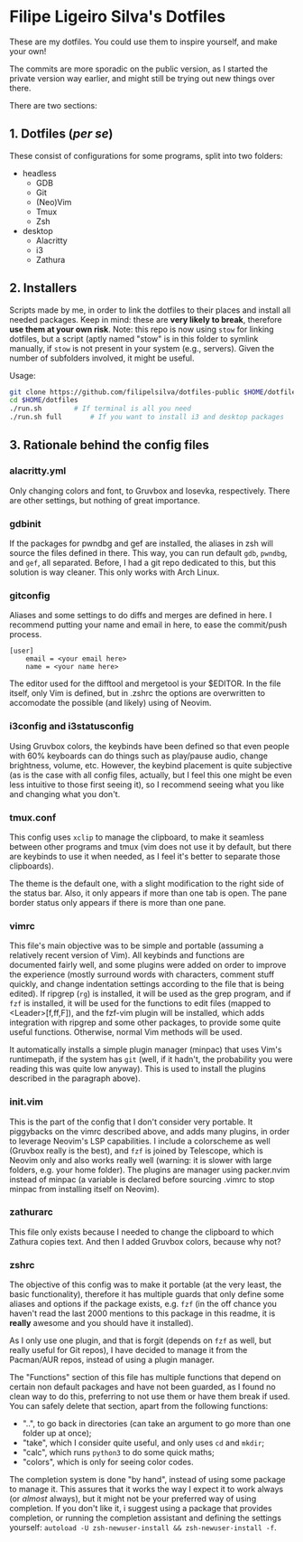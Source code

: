 # Filipe Ligeiro Silva's Dotfiles

These are my dotfiles. You could use them to inspire yourself, and make your
own!

The commits are more sporadic on the public version, as I started the private
version way earlier, and might still be trying out new things over there.

There are two sections:

## 1. Dotfiles (*per se*)

These consist of configurations for some programs, split into two folders:

* headless
	* GDB
	* Git
	* (Neo)Vim
	* Tmux
	* Zsh
* desktop
	* Alacritty
	* i3
	* Zathura

## 2. Installers

Scripts made by me, in order to link the dotfiles to their places and install
all needed packages. Keep in mind: these are **very likely to break**, therefore
**use them at your own risk**.
Note: this repo is now using `stow` for linking dotfiles, but a script (aptly
named "stow" is in this folder to symlink manually, if `stow` is not present in
your system (e.g., servers). Given the number of subfolders involved, it might
be useful.

Usage:

```bash
git clone https://github.com/filipelsilva/dotfiles-public $HOME/dotfiles
cd $HOME/dotfiles
./run.sh		# If terminal is all you need
./run.sh full		# If you want to install i3 and desktop packages
```

## 3. Rationale behind the config files

### alacritty.yml

Only changing colors and font, to Gruvbox and Iosevka, respectively. There are
other settings, but nothing of great importance.

### gdbinit

If the packages for pwndbg and gef are installed, the aliases in zsh will source
the files defined in there. This way, you can run default `gdb`, `pwndbg`, and
`gef`, all separated. Before, I had a git repo dedicated to this, but this
solution is way cleaner. This only works with Arch Linux.

### gitconfig

Aliases and some settings to do diffs and merges are defined in here. I
recommend putting your name and email in here, to ease the commit/push process.

```
[user]
	email = <your email here>
	name = <your name here>
```

The editor used for the difftool and mergetool is your $EDITOR. In the file
itself, only Vim is defined, but in .zshrc the options are overwritten to
accomodate the possible (and likely) using of Neovim.

### i3config and i3statusconfig

Using Gruvbox colors, the keybinds have been defined so that even people with
60% keyboards can do things such as play/pause audio, change brightness, volume,
etc. However, the keybind placement is quite subjective (as is the case with all
config files, actually, but I feel this one might be even less intuitive to
those first seeing it), so I recommend seeing what you like and changing what
you don't.

### tmux.conf

This config uses `xclip` to manage the clipboard, to make it seamless between
other programs and tmux (vim does not use it by default, but there are keybinds
to use it when needed, as I feel it's better to separate those clipboards).

The theme is the default one, with a slight modification to the right side of
the status bar. Also, it only appears if more than one tab is open. The pane
border status only appears if there is more than one pane.

### vimrc

This file's main objective was to be simple and portable (assuming a relatively
recent version of Vim). All keybinds and functions are documented fairly well,
and some plugins were added on order to improve the experience (mostly surround
words with characters, comment stuff quickly, and change indentation settings
according to the file that is being edited). If ripgrep (`rg`) is installed, it
will be used as the grep program, and if `fzf` is installed, it will be used for
the functions to edit files (mapped to \<Leader\>[f,ff,F]), and the fzf-vim
plugin will be installed, which adds integration with ripgrep and some other
packages, to provide some quite useful functions. Otherwise, normal Vim methods
will be used.

It automatically installs a simple plugin manager (minpac) that uses Vim's
runtimepath, if the system has `git` (well, if it hadn't, the probability you
were reading this was quite low anyway). This is used to install the plugins
described in the paragraph above).

### init.vim

This is the part of the config that I don't consider very portable. It
piggybacks on the vimrc described above, and adds many plugins, in order to
leverage Neovim's LSP capabilities. I include a colorscheme as well (Gruvbox
really is the best), and `fzf` is joined by Telescope, which is Neovim only and
also works really well (warning: it is slower with large folders, e.g. your home
folder). The plugins are manager using packer.nvim instead of minpac (a variable
is declared before sourcing .vimrc to stop minpac from installing itself on
Neovim).

### zathurarc

This file only exists because I needed to change the clipboard to which Zathura
copies text. And then I added Gruvbox colors, because why not?

### zshrc

The objective of this config was to make it portable (at the very least, the
basic functionality), therefore it has multiple guards that only define some
aliases and options if the package exists, e.g. `fzf` (in the off chance you
haven't read the last 2000 mentions to this package in this readme, it is
**really** awesome and you should have it installed).

As I only use one plugin, and that is forgit (depends on `fzf` as well, but
really useful for Git repos), I have decided to manage it from the Pacman/AUR
repos, instead of using a plugin manager.

The "Functions" section of this file has multiple functions that depend on
certain non default packages and have not been guarded, as I found no clean way
to do this, preferring to not use them or have them break if used. You can
safely delete that section, apart from the following functions:
* "..", to go back in directories (can take an argument to go more than one
  folder up at once);
* "take", which I consider quite useful, and only uses `cd` and `mkdir`;
* "calc", which runs `python3` to do some quick maths;
* "colors", which is only for seeing color codes.

The completion system is done "by hand", instead of using some package to manage
it. This assures that it works the way I expect it to work always (or *almost*
always), but it might not be your preferred way of using completion. If you
don't like it, i suggest using a package that provides completion, or running
the completion assistant and defining the settings yourself: `autoload -U
zsh-newuser-install && zsh-newuser-install -f`.
